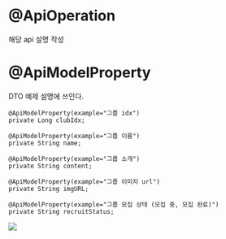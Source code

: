 # @ApiOperation

해당 api 설명 작성

# @ApiModelProperty

DTO 예제 설명에 쓰인다.

```
@ApiModelProperty(example="그룹 idx")  
private Long clubIdx;  
  
@ApiModelProperty(example="그룹 이름")  
private String name;  
  
@ApiModelProperty(example="그룹 소개")  
private String content;  
  
@ApiModelProperty(example="그룹 이미지 url")  
private String imgURL;  
  
@ApiModelProperty(example="그룹 모집 상태 (모집 중, 모집 완료)")  
private String recruitStatus;
```

![](https://i.imgur.com/96GxJZy.png)
